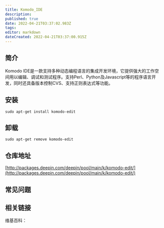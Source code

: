 ```yaml
---
title: Komodo_IDE
description: 
published: true
date: 2022-04-21T03:37:02.983Z
tags: 
editor: markdown
dateCreated: 2022-04-21T03:37:00.915Z
---
```


## 简介

Komodo IDE是一款支持多种动态编程语言的集成开发环境，它提供强大的工作空间用以编辑、调试和测试程序。支持Perl、Python及Javascript等的程序语言开发，同时还具备版本控制CVS、支持正则表达式等功能。

## 安装

`sudo apt-get install komodo-edit`

## 卸载

`sudo apt-get remove komodo-edit`

## 仓库地址

[http://packages.deepin.com/deepin/pool/main/k/komodo-edit/](http://packages.deepin.com/deepin/pool/main/k/komodo-edit/)


## 常见问题


## 相关链接

维基百科：